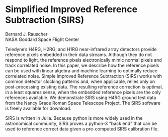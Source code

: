# Simplified Improved Reference Subtraction (SIRS)

Bernard J. Rauscher<br>
NASA Goddard Space Flight Center

Teledyne’s H4RG, H2RG, and H1RG near-infrared array detectors provide reference pixels embedded in their data streams. Although they do not respond to light, the reference pixels electronically mimic normal pixels and track correlated noise. In this paper, we describe how the reference pixels can be used with linear algebra and machine learning to optimally reduce correlated noise. Simple Improved Reference Subtraction (SIRS) works with common detector clocking patterns and, when applicable, relies only on post-processing existing data. The resulting reference correction is optimal, in a least squares sense, when the embedded reference pixels are the only references available. We demonstrate SIRS using H4RG ground test data from the Nancy Grace Roman Space Telescope Project. The SIRS software is freely available for download.

SIRS is written in Julia. Because python is more widely used in the astronomical community, SIRS proves a python-3 "back end" that can be used to reference correct data given a pre-computed SIRS calibration file.